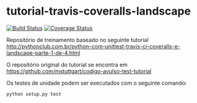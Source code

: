 # tutorial-travis-coveralls-landscape
[![Build Status](https://travis-ci.org/marcoswebermw/tutorial-travis-coveralls-landscape.svg?branch=master)](https://travis-ci.org/marcoswebermw/tutorial-travis-coveralls-landscape)
[![Coverage Status](https://coveralls.io/repos/github/marcoswebermw/tutorial-travis-coveralls-landscape/badge.svg?branch=master)](https://coveralls.io/github/marcoswebermw/tutorial-travis-coveralls-landscape?branch=master)

Repositório de treinamento baseado no seguinte tutorial http://pythonclub.com.br/python-com-unittest-travis-ci-coveralls-e-landscape-parte-1-de-4.html

O repositório original do tutorial se encontra em https://github.com/mstuttgart/codigo-avulso-test-tutorial

Os testes de unidade podem ser executados com o seguinte comando:

`python setup.py test`
